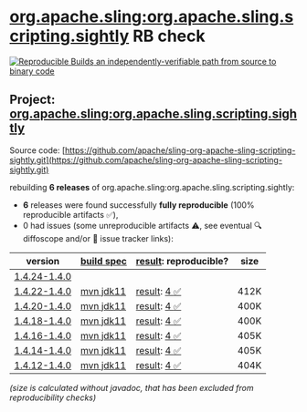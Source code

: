 [org.apache.sling:org.apache.sling.scripting.sightly](https://central.sonatype.com/artifact/org.apache.sling/org.apache.sling.scripting.sightly/versions) RB check
=======

[![Reproducible Builds](https://reproducible-builds.org/images/logos/rb.svg) an independently-verifiable path from source to binary code](https://reproducible-builds.org/)

## Project: [org.apache.sling:org.apache.sling.scripting.sightly](https://central.sonatype.com/artifact/org.apache.sling/org.apache.sling.scripting.sightly/versions)

Source code: [https://github.com/apache/sling-org-apache-sling-scripting-sightly.git](https://github.com/apache/sling-org-apache-sling-scripting-sightly.git)

rebuilding **6 releases** of org.apache.sling:org.apache.sling.scripting.sightly:
- **6** releases were found successfully **fully reproducible** (100% reproducible artifacts :white_check_mark:),
- 0 had issues (some unreproducible artifacts :warning:, see eventual :mag: diffoscope and/or :memo: issue tracker links):

| version | [build spec](/BUILDSPEC.md) | [result](https://reproducible-builds.org/docs/jvm/): reproducible? | size |
| -- | --------- | ------ | -- |
| [1.4.24-1.4.0](https://central.sonatype.com/artifact/org.apache.sling/org.apache.sling.scripting.sightly/1.4.24-1.4.0/pom) | | | |
| [1.4.22-1.4.0](https://central.sonatype.com/artifact/org.apache.sling/org.apache.sling.scripting.sightly/1.4.22-1.4.0/pom) | [mvn jdk11](org.apache.sling.scripting.sightly-1.4.22-1.4.0.buildspec) | [result](org.apache.sling.scripting.sightly-1.4.22-1.4.0.buildinfo): [4 :white_check_mark: ](org.apache.sling.scripting.sightly-1.4.22-1.4.0.buildcompare) | 412K |
| [1.4.20-1.4.0](https://central.sonatype.com/artifact/org.apache.sling/org.apache.sling.scripting.sightly/1.4.20-1.4.0/pom) | [mvn jdk11](org.apache.sling.scripting.sightly-1.4.20-1.4.0.buildspec) | [result](org.apache.sling.scripting.sightly-1.4.20-1.4.0.buildinfo): [4 :white_check_mark: ](org.apache.sling.scripting.sightly-1.4.20-1.4.0.buildcompare) | 400K |
| [1.4.18-1.4.0](https://central.sonatype.com/artifact/org.apache.sling/org.apache.sling.scripting.sightly/1.4.18-1.4.0/pom) | [mvn jdk11](org.apache.sling.scripting.sightly-1.4.18-1.4.0.buildspec) | [result](org.apache.sling.scripting.sightly-1.4.18-1.4.0.buildinfo): [4 :white_check_mark: ](org.apache.sling.scripting.sightly-1.4.18-1.4.0.buildcompare) | 400K |
| [1.4.16-1.4.0](https://central.sonatype.com/artifact/org.apache.sling/org.apache.sling.scripting.sightly/1.4.16-1.4.0/pom) | [mvn jdk11](org.apache.sling.scripting.sightly-1.4.16-1.4.0.buildspec) | [result](org.apache.sling.scripting.sightly-1.4.16-1.4.0.buildinfo): [4 :white_check_mark: ](org.apache.sling.scripting.sightly-1.4.16-1.4.0.buildcompare) | 405K |
| [1.4.14-1.4.0](https://central.sonatype.com/artifact/org.apache.sling/org.apache.sling.scripting.sightly/1.4.14-1.4.0/pom) | [mvn jdk11](org.apache.sling.scripting.sightly-1.4.14-1.4.0.buildspec) | [result](org.apache.sling.scripting.sightly-1.4.14-1.4.0.buildinfo): [4 :white_check_mark: ](org.apache.sling.scripting.sightly-1.4.14-1.4.0.buildcompare) | 405K |
| [1.4.12-1.4.0](https://central.sonatype.com/artifact/org.apache.sling/org.apache.sling.scripting.sightly/1.4.12-1.4.0/pom) | [mvn jdk11](org.apache.sling.scripting.sightly-1.4.12-1.4.0.buildspec) | [result](org.apache.sling.scripting.sightly-1.4.12-1.4.0.buildinfo): [4 :white_check_mark: ](org.apache.sling.scripting.sightly-1.4.12-1.4.0.buildcompare) | 404K |

<i>(size is calculated without javadoc, that has been excluded from reproducibility checks)</i>
